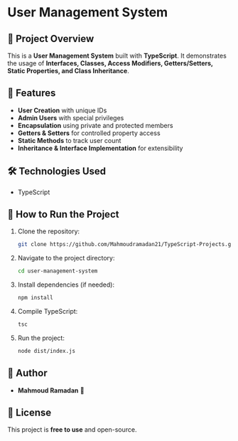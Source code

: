 # User Management System

## 📌 Project Overview
This is a **User Management System** built with **TypeScript**. It demonstrates the usage of **Interfaces, Classes, Access Modifiers, Getters/Setters, Static Properties, and Class Inheritance**.

## 🚀 Features
- **User Creation** with unique IDs
- **Admin Users** with special privileges
- **Encapsulation** using private and protected members
- **Getters & Setters** for controlled property access
- **Static Methods** to track user count
- **Inheritance & Interface Implementation** for extensibility

## 🛠️ Technologies Used
- TypeScript

## 📜 How to Run the Project
1. Clone the repository:
   ```sh
   git clone https://github.com/Mahmoudramadan21/TypeScript-Projects.git
   ```
2. Navigate to the project directory:
   ```sh
   cd user-management-system
   ```
3. Install dependencies (if needed):
   ```sh
   npm install
   ```
4. Compile TypeScript:
   ```sh
   tsc
   ```
5. Run the project:
   ```sh
   node dist/index.js
   ```

## 📝 Author
- **Mahmoud Ramadan** 🚀

## 📃 License
This project is **free to use** and open-source.
